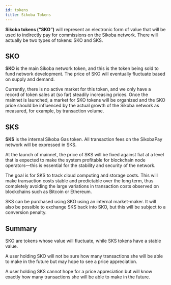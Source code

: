 ```yaml
---
id: tokens
title: Sikoba Tokens
---
```


**Sikoba tokens (“SKO”)** will represent an electronic form of value that will be used to indirectly pay for commissions on the Sikoba network.  There will actually be two types of tokens: SKO and SKS.

## SKO

**SKO** is the main Sikoba network token, and this is the token being sold to fund network development. The price of SKO will eventually fluctuate based on supply and demand.

Currently, there is no active market for this token, and we only have a record of token sales at (so far) steadily increasing prices. Once the mainnet is launched, a market for SKO tokens will be organized and the SKO price should be influenced by the actual growth of the Sikoba network as measured, for example, by transaction volume.

## SKS

**SKS** is the internal Sikoba Gas token. All transaction fees on the SikobaPay network will be expressed in SKS.

At the launch of mainnet, the price of SKS will be fixed against fiat at a level that is expected to make the system profitable for blockchain node operators—this is essential for the stability and security of the network.

The goal is for SKS to track cloud computing and storage costs. This will make transaction costs stable and predictable over the long term, thus completely avoiding the large variations in transaction costs observed on blockchains such as Bitcoin or Ethereum.

SKS can be purchased using SKO using an internal market-maker. It will also be possible to exchange SKS back into SKO, but this will be subject to a conversion penalty.

## Summary

SKO are tokens whose value will fluctuate, while SKS tokens have a stable value.

A user holding SKO will not be sure how many transactions she will be able to make in the future but may hope to see a price appreciation.

A user holding SKS cannot hope for a price appreciation but will know exactly how many transactions she will be able to make in the future.
